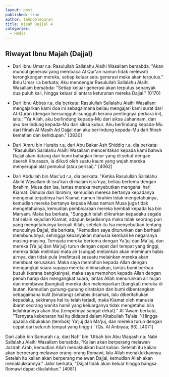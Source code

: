 ```yaml
---
layout: post
published: true
author: tehnoblequran
title: Kisah Dajjal 4
categories:
  - Hadis
---
```

## Riwayat Ibnu Majah (Dajjal)

- Dari Ibnu Umar r.a: Rasulullah Sallalahu Alaihi Wasallam bersabda, "Akan muncul generasi yang membaca Al Qur'an namun tidak melewati kerongkongan mereka, setiap keluar satu generasi maka akan terputus." Ibnu Umar r.a berkata; Aku mendengar Rasulullah Sallalahu Alaihi Wasallam bersabda: "Setiap keluar generasi akan terputus sebanyak dua puluh kali, hingga keluar di antara keturunan mereka Dajjal." [0170]

- Dari Ibnu Abbas r.a, dia berkata: Rasulullah Sallalahu Alaihi Wasallam mengajarkan kami doa ini sebagaimana beliau mengajari kami surat dari Al-Quran (dengan bersungguh-sungguh kerana pentingnya perkara ini), iaitu; "Ya Allah, aku berlindung kepada-Mu dari siksa Jahannam, dan aku berlindung kepada-Mu dari siksa kubur. Aku berlindung kepada-Mu dari fitnah Al Masih Ad Dajjal dan aku berlindung kepada-Mu dari fitnah kematian dan kehidupan." [3830]

- Dari 'Amru bin Huraits r.a, dari Abu Bakar Ash Shiddiq r.a, dia berkata: "Rasulullah Sallalahu Alaihi Wasallam menceritakan kepada kami bahwa Dajjal akan datang dari bumi bahagian timur yang di sebut dengan daerah Khurasan, ia diikuti oleh suatu kaum yang wajah mereka menyerupai alat pemukul (atau perisai)." [4062]

- Dari Abdullah bin Mas'ud r.a, dia berkata: "Ketika Rasulullah Sallalahu Alaihi Wasallam di isra'kan di malam isra'nya, beliau bertemu dengan Ibrahim, Musa dan Isa, lantas mereka menyebutkan mengenai hari Kiamat. Dimulai dari Ibrahim, kemudian mereka bertanya kepadanya mengenai terjadinya hari Kiamat namun Ibrahim tidak mengetahuinya, kemudian mereka bertanya kepada Musa namun Musa juga tidak mengetahuinya, kemudian pembicaraan mereka kembali kepada Isa bin Maryam. Maka Isa berkata, "Sungguh telah diikrarkan kepadaku segala hal selain kejadian Kiamat, adapun kejadiannya maka tidak seorang pun yang mengetahuinya kecuali Allah, setelah itu Isa menyebutkan tentang munculnya Dajjal, dia berkata, "Kemudian saya diturunkan dan berhasil membunuhnya, sehingga kebanyakan manusia kembali ke negaranya masing-masing. Ternyata mereka bertemu dengan Ya'juj dan Ma'juj, dan mereka (Ya'juj dan Ma'juj) turun dengan cepat dari tempat yang tinggi, mereka tidak melintasi mata air (sungai) melainkan akan meminum habis airnya, dan tidak pula (melintasi) sesuatu melainkan mereka akan membuat kerusakan. Maka saya memohon kepada Allah dengan mengangkat suara supaya mereka dibinasakan, lantas bumi berbau busuk (kerana bangkainya), maka saya memohon kepada Allah dengan penuh harap dan mengangkat suara, lantas Allah menurunkan air hujan dan membawa (bangkai) mereka dan melemparkan (bangkai) mereka di lautan. Kemudian gunung-gunung diratakan dan bumi dibentangkan sebagaimana kulit (binatang) sehabis disamak, lalu diberitahukan kepadaku, sekiranya hal itu telah terjadi, maka Kiamat oleh manusia ibarat seorang wanita hamil yang keluarganya tidak mengetahui bila kelahirannya akan tiba (tempohnya sangat dekat)." Al 'Awam berkata, "Ternyata kebenaran hal itu didapati dalam Kitabullah Ta'ala: '(Hingga apabila dibukakan (tembok) Ya'juj dan Ma'juj, dan mereka turun dengan cepat dari seluruh tempat yang tinggi) ' (Qs. Al Anbiyaa; 96). [4071]

Dari Jabir bin Samurah r.a, dari Nafi' bin 'Utbah bin Abu Waqash r.a: Nabi Sallalahu Alaihi Wasallam bersabda, "Kalian akan berperang melawan Jazirah Arab, kemudian Allah menaklukkan buat kalian. Setelah itu kalian akan berperang melawan orang-orang Romawi, lalu Allah menaklukkannya. Setelah itu kalian akan berperang melawan Dajjal, kemudian Allah akan menaklukkannya." Jabir berkata, "Dajjal tidak akan keluar hingga bangsa Romawi dapat dikalahkan." [4081]

